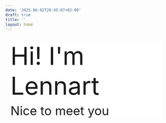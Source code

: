 ```yaml
---
date: '2025-06-02T20:45:07+02:00'
draft: true
title: ''
layout: home
---
```


<div style="display: flex; justify-content: center; padding: 1rem;">
  <div style="font-size: clamp(2rem, 8vw, 6rem); text-align: left; max-width: 600px; background-color: white;">
    Hi! I'm Lennart
    <div style="font-size: clamp(1rem, 4vw, 3rem); margin-top: 0.5rem;">
      Nice to meet you
    </div>
  </div>
</div>
